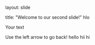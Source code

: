 layout: slide

title: "Welcome to our second slide!"
hlo

Your text

Use the left arrow to go back!
hello
hii
hi
